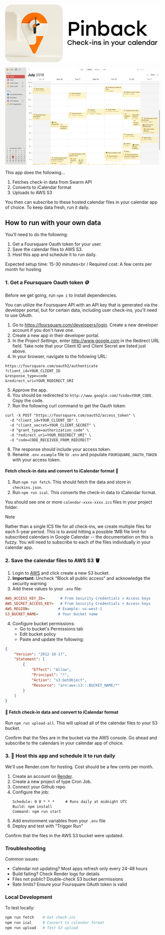<p>
    <img src="./pinback-logo.png" alt="Map pin with a clock embedded in it. Text in image reads: Pinback - Your check-ins in your calendar" width="640">
</p>

<p>
    <img src="./calendar.png" alt="Calendar showing a week view with multiple events placed on each day" width="640">
</p>

This app does the following...
1. Fetches check-in data from Swarm API
2. Converts to iCalendar format
3. Uploads to AWS S3

You then can subscribe to these hosted calendar files in your calendar app of choice. To keep data fresh, run it daily.

## How to run with your own data

You'll need to do the following:
1. Get a Foursquare Oauth token for your user.
2. Save the calendar files to AWS S3.
3. Host this app and schedule it to run daily.

Expected setup time: 15-30 minutes<br /
Required cost: A few cents per month for hosting

### 1. Get a Foursquare Oauth token 🪙

Before we get going, run `npm i` to install dependencies.

You can utilize the Foursquare API with an API key that is generated via the developer portal, but for certain data, including user check-ins, you'll need to use OAuth.

1. Go to https://foursquare.com/developers/login. Create a new developer account if you don't have one.
2. Create a new app in their developer portal.
3. In the *Project Settings*, enter http://www.google.com in the Redirect URL field. Take note that your Client ID and Client Secret are listed just above.
4. In your browser, navigate to the following URL:
```shell
https://foursquare.com/oauth2/authenticate
?client_id=YOUR_CLIENT_ID
&response_type=code
&redirect_uri=YOUR_REDIRECT_URI
```
5. Approve the app.
6. You should be redirected to `http://www.google.com/?code=YOUR_CODE`. Copy the code.
7. Run the following curl command to get the Oauth token:
```shell
curl -X POST "https://foursquare.com/oauth2/access_token" \
  -d "client_id=YOUR_CLIENT_ID" \
  -d "client_secret=YOUR_CLIENT_SECRET" \
  -d "grant_type=authorization_code" \
  -d "redirect_uri=YOUR_REDIRECT_URI" \
  -d "code=CODE_RECEIVED_FROM_REDIRECT"
```
8. The response should include your access token.
9. Rename `.env.example` file to `.env` and populate `FOURSQUARE_OAUTH_TOKEN` with your access token.

#### Fetch check-in data and convert to iCalendar format 📅

1. Run `npm run fetch`. This should fetch the data and store in `checkins.json`.
2. Run `npm run ical`. This converts the check-in data to iCalendar format.

You should see one or more `calendar-xxxx-xxxx.ics` files in your project folder.

> [!NOTE]
> Rather than a single ICS file for all check-ins, we create multiple files for each 5-year period. This is to avoid hitting a possible 1MB file limit for subscribed calendars in Google Calendar -- the documentation on this is fuzzy. You will need to subscribe to each of the files individually in your calendar app.

### 2. Save the calendar files to AWS S3 🪣 

1. Login to [AWS](https://aws.amazon.com/s3/) and click create a new S3 bucket. 
2. **Important:** Uncheck "Block all public access" and acknowledge the security warning
3. Add these values to your `.env` file:
```ini
AWS_ACCESS_KEY_ID=       # From Security Credentials > Access keys
AWS_SECRET_ACCESS_KEY=   # From Security Credentials > Access keys
AWS_REGION=             # Example: us-west-1
S3_BUCKET_NAME=         # Your bucket name
```
4. Configure bucket permissions:
   - Go to bucket's Permissions tab
   - Edit bucket policy
   - Paste and update the following:
```json
{
    "Version": "2012-10-17",
    "Statement": [
        {
            "Effect": "Allow",
            "Principal": "*",
            "Action": "s3:GetObject",
            "Resource": "arn:aws:s3:::BUCKET_NAME/*"
        }
    ]
}
```

#### 📍 Fetch check-in data and convert to iCalendar format

Run `npm run upload-all`. This will upload all of the calendar files to your S3 bucket.

Confirm that the files are in the bucket via the AWS console. Go ahead and subscribe to the calendars in your calendar app of choice.

### 3. 🌄 Host this app and schedule it to run daily

We'll use Render.com for hosting. Cost should be a few cents per month.

1. Create an account on [Render](https://render.com/).
2. Create a new project of type Cron Job.
3. Connect your Github repo.
4. Configure the job:
   ```
   Schedule: 0 0 * * *     # Runs daily at midnight UTC
   Build: npm install
   Command: npm run start
   ```
5. Add environment variables from your `.env` file
6. Deploy and test with "Trigger Run"

Confirm that the files in the AWS S3 bucket were updated.

### Troubleshooting

Common issues:
- Calendar not updating? Most apps refresh only every 24-48 hours
- Build failing? Check Render logs for details
- Files not public? Double-check S3 bucket permissions
- Rate limits? Ensure your Foursquare OAuth token is valid


### Local Development

To test locally:
```bash
npm run fetch    # Get check-ins
npm run ical     # Convert to calendar format
npm run upload   # Test S3 upload
```

